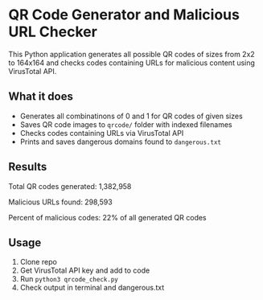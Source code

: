 # QR Code Generator and Malicious URL Checker

This Python application generates all possible QR codes of sizes from 2x2 to 164x164 and checks codes containing URLs for malicious content using VirusTotal API.

## What it does

- Generates all combinatinons of 0 and 1 for QR codes of given sizes
- Saves QR code images to `qrcode/` folder with indexed filenames 
- Checks codes containing URLs via VirusTotal API
- Prints and saves dangerous domains found to `dangerous.txt`

## Results

Total QR codes generated: 1,382,958  

Malicious URLs found: 298,593

Percent of malicious codes: 22% of all generated QR codes

## Usage

1. Clone repo
2. Get VirusTotal API key and add to code
3. Run `python3 qrcode_check.py`
4. Check output in terminal and dangerous.txt
